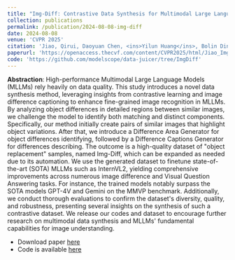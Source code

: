 ```yaml
---
title: "Img-Diff: Contrastive Data Synthesis for Multimodal Large Language Models"
collection: publications
permalink: /publication/2024-08-08-img-diff
date: 2024-08-08
venue: 'CVPR 2025'
citation: 'Jiao, Qirui, Daoyuan Chen, <ins>Yilun Huang</ins>, Bolin Ding, Yaliang Li, and Ying Shen. "Img-diff: Contrastive data synthesis for multimodal large language models." In Proceedings of the Computer Vision and Pattern Recognition Conference, pp. 9296-9307. 2025.'
paperurl: 'https://openaccess.thecvf.com/content/CVPR2025/html/Jiao_Img-Diff_Contrastive_Data_Synthesis_for_Multimodal_Large_Language_Models_CVPR_2025_paper.html'
code: 'https://github.com/modelscope/data-juicer/tree/ImgDiff'
---
```


<strong>Abstraction</strong>: High-performance Multimodal Large Language Models (MLLMs) rely heavily on data quality. This study introduces a novel data synthesis method, leveraging insights from contrastive learning and image difference captioning to enhance fine-grained image recognition in MLLMs. By analyzing object differences in detailed regions between similar images, we challenge the model to identify both matching and distinct components. Specifically, our method initially create pairs of similar images that highlight object variations. After that, we introduce a Difference Area Generator for object differences identifying, followed by a Difference Captions Generator for differences describing. The outcome is a high-quality dataset of "object replacement" samples, named Img-Diff, which can be expanded as needed due to its automation. We use the generated dataset to finetune state-of-the-art (SOTA) MLLMs such as InternVL2, yielding comprehensive improvements across numerous image difference and Visual Question Answering tasks. For instance, the trained models notably surpass the SOTA models GPT-4V and Gemini on the MMVP benchmark. Additionally, we conduct thorough evaluations to confirm the dataset's diversity, quality, and robustness, presenting several insights on the synthesis of such a contrastive dataset. We release our codes and dataset to encourage further research on multimodal data synthesis and MLLMs' fundamental capabilities for image understanding.

- Download paper [here](https://openaccess.thecvf.com/content/CVPR2025/html/Jiao_Img-Diff_Contrastive_Data_Synthesis_for_Multimodal_Large_Language_Models_CVPR_2025_paper.html)
- Code is available [here](https://github.com/modelscope/data-juicer/tree/ImgDiff)

